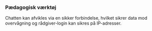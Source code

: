 ### Pædagogisk værktøj

Chatten kan afvikles via en sikker forbindelse, hvilket sikrer data mod overvågning og rådgiver-login kan sikres på IP-adresser.